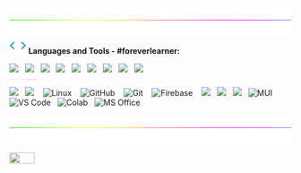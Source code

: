 <!--Made By gateremark-->

<div align=center>
   <a href="https://github.com/gateremark">
   <img height=50 width=100% src="static/divider.gif">
   </a>
</div>

<img src="static/codegif.webp" width ="30">
<strong align="left">Languages and Tools - #foreverlearner:</strong>

<p align="left">
     <img src="https://img.shields.io/badge/Python-14354C?style=for-the-badge&logo=python&logoColor=white" />&nbsp;&nbsp;
     <img src="https://img.shields.io/badge/HTML5-E34F26?style=for-the-badge&logo=html5&logoColor=white" />&nbsp;&nbsp;
     <img src="https://img.shields.io/badge/CSS3-1572B6?style=for-the-badge&logo=css3&logoColor=white" />&nbsp;&nbsp;
<!--      <img src="https://img.shields.io/badge/Bootstrap-563D7C?style=for-the-badge&logo=bootstrap&logoColor=white" />&nbsp;&nbsp; -->
     <img src="https://img.shields.io/badge/JavaScript-F7DF1E?style=for-the-badge&logo=javascript&logoColor=black" />&nbsp;&nbsp;
     <img src="https://img.shields.io/badge/React-20232A?style=for-the-badge&logo=react&logoColor=61DAFB"/>&nbsp;&nbsp;
<!--      <img src="https://img.shields.io/badge/React_Native-20232A?style=for-the-badge&logo=react&logoColor=61DAFB"/>&nbsp;&nbsp; -->
<!--      <img src="https://img.shields.io/badge/Node.js-43853D?style=for-the-badge&logo=node.js&logoColor=white"/>&nbsp;&nbsp; -->
     <img src="https://img.shields.io/badge/TensorFlow-FF6F00?style=for-the-badge&logo=tensorflow&logoColor=white"/>&nbsp;&nbsp;
     <img src="https://img.shields.io/badge/MySQL-00000F?style=for-the-badge&logo=mysql&logoColor=white"/>&nbsp;&nbsp;
     <img src="https://img.shields.io/badge/PostgreSQL-316192?style=for-the-badge&logo=postgresql&logoColor=white" />&nbsp;&nbsp;
     <img src="https://img.shields.io/badge/Rust-000000?style=for-the-badge&logo=rust&logoColor=white" />&nbsp;&nbsp;
<!--      <img src="https://img.shields.io/badge/Go-00ADD8?style=for-the-badge&logo=go&logoColor=white" />&nbsp;&nbsp; -->
<!--      <img src="https://img.shields.io/badge/Django-092E20?style=for-the-badge&logo=django&logoColor=white" />&nbsp;&nbsp; -->
<!--      <img src="https://img.shields.io/badge/Flask-000000?style=for-the-badge&logo=flask&logoColor=white" />&nbsp;&nbsp; -->
   <br>
          <a href="https://github.com/gateremark">
              <img height=20 width=10% src="static/divider.gif">
          </a>
   <br>
     <img src="https://img.shields.io/badge/Microsoft_Azure-0089D6?style=for-the-badge&logo=microsoft-azure&logoColor=white" />&nbsp;&nbsp;
     <img src="https://img.shields.io/badge/Shell_Script-121011?style=for-the-badge&logo=gnu-bash&logoColor=white" /> &nbsp;&nbsp;
     <img alt="Linux" src="https://img.shields.io/badge/Linux-FCC624?style=for-the-badge&logo=linux&logoColor=black"/> &nbsp;&nbsp;
     <img alt="GitHub" src="https://img.shields.io/badge/github%20-%23121011.svg?&style=for-the-badge&logo=github&logoColor=white"/> &nbsp;&nbsp;
     <img alt="Git" src="https://img.shields.io/badge/git%20-%23F05033.svg?&style=for-the-badge&logo=git&logoColor=white"/> &nbsp;&nbsp;
<!--      <img alt="GitHub Actions" src="https://img.shields.io/badge/github%20actions-%232671E5.svg?style=for-the-badge&logo=githubactions&logoColor=white"/> &nbsp;&nbsp; -->
<!--      <img alt="Firebase" src="https://img.shields.io/badge/Firebase-039BE5?style=for-the-badge&logo=Firebase&logoColor=white"/> &nbsp;&nbsp; -->
   <img alt="Firebase" src="https://img.shields.io/badge/firebase-%23039BE5.svg?style=for-the-badge&logo=firebase"/> &nbsp;&nbsp;
     <img src="https://img.shields.io/badge/MongoDB-4EA94B?style=for-the-badge&logo=mongodb&logoColor=white" />&nbsp;&nbsp;
     <img src="https://img.shields.io/badge/Heroku-430098?style=for-the-badge&logo=heroku&logoColor=white" />&nbsp;&nbsp;
     <img src="https://img.shields.io/badge/vercel-%23000000.svg?style=for-the-badge&logo=vercel&logoColor=white" />&nbsp;&nbsp;
     <img alt="MUI" src="https://img.shields.io/badge/MUI-%230081CB.svg?style=for-the-badge&logo=mui&logoColor=white"/>&nbsp;&nbsp;
<!--      <img alt="Socket IO" src="https://img.shields.io/badge/Socket.io-black?style=for-the-badge&logo=socket.io&badgeColor=010101"/>&nbsp;&nbsp; -->
     <img alt="VS Code" src="https://img.shields.io/badge/Visual_Studio_Code-0078D4?style=for-the-badge&logo=visual%20studio%20code&logoColor=white"/>&nbsp;&nbsp;
     <img alt="Colab" src="https://img.shields.io/badge/Colab-F9AB00?style=for-the-badge&logo=googlecolab&color=525252"/>&nbsp;&nbsp;
     <img alt="MS Office" src="https://img.shields.io/badge/Microsoft_Office-D83B01?style=for-the-badge&logo=microsoft-office&logoColor=white"/>
   

</p>

<div align=center>
   <a href="https://github.com/gateremark">
   <img height=50 width=100% src="static/divider.gif">
   </a>
</div>

<!-- 
<div align="left">
<a href="https://github.com/gateremark">
<img align="right" width=40% alt="Github" src="static/github.gif">
</a>
<br> -->

<p>
  <a href="https://gateremark.vercel.app/" target="_blank">
<img width=30% height=60% src="https://img.shields.io/website?down_color=red&down_message=DOWN&label=My%20Portfolio&logo=Monzo&style=flat&up_message=Live&url=https%3A%2F%2Fgateremark.vercel.app/" />
</a>
   
   <br>
   <br>
   
<!-- <a href="https://www.linkedin.com/in/gateremark/" target="_blank">
<img width=20% height=40% src="https://img.shields.io/badge/Connect With Me-0077B5?style=flat&logo=linkedin&logoColor=white&link=https://www.linkedin.com/in/gateremark/)](https://www.linkedin.com/in/gateremark/"/>
</a> -->
